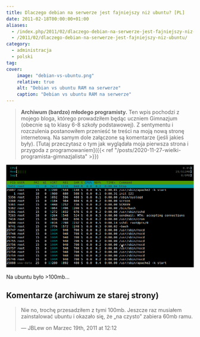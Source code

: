 ```yaml
---
title: Dlaczego debian na serwerze jest fajniejszy niż ubuntu? [PL]
date: 2011-02-18T00:00:00+01:00
aliases:
  - /index.php/2011/02/dlaczego-debian-na-serwerze-jest-fajniejszy-niz-ubuntu/
  - /2011/02/dlaczego-debian-na-serwerze-jest-fajniejszy-niz-ubuntu/
category:
  - administracja
  - polski
tag:
cover:
    image: "debian-vs-ubuntu.png"
    relative: true
    alt: "Debian vs ubuntu RAM na serwerze"
    caption: "Debian vs ubuntu RAM na serwerze"
---
```


> **Archiwum (bardzo) młodego programisty.** Ten wpis pochodzi z mojego bloga, którego prowadziłem będąc uczniem Gimnazjum (obecnie są to klasy 6-8 szkoły podstawowej). Z sentymentu i rozczulenia postanowiłem przenieść te treści na moją nową stronę internetową. Na samym dole załączone są komentarze (jeśli jakieś były). [Tutaj przeczytasz o tym jak wyglądała moja pierwsza strona i przygoda z programowaniem]({{< ref "/posts/2020-11-27-wielki-programista-gimnazjalista" >}})
> 

![Debian vs ubuntu RAM na serwerze](debian-vs-ubuntu.png)

Na ubuntu było >100mb…



## Komentarze (archiwum ze starej strony)

> Nie no, trochę przesadziłem z tymi 100mb. Jeszcze raz musiałem zainstalować ubuntu i okazało się, że „na czysto” zabiera 60mb ramu.
> 
> — JBLew on Marzec 19th, 2011 at 12:12
